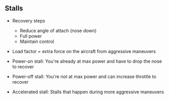 ## Stalls

* Recovery steps
    * Reduce angle of attach (nose down)
    * Full power
    * Maintain control

* Load factor = extra force on the aircraft from aggressive maneuvers

* Power-on stall: You're already at max power and have to drop the nose to recover
* Power-off stall: You're not at max power and can increase throttle to recover
* Accelerated stall: Stalls that happen during more aggressive maneuvers